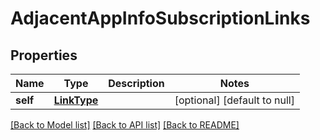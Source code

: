 # AdjacentAppInfoSubscriptionLinks
## Properties

Name | Type | Description | Notes
------------ | ------------- | ------------- | -------------
**self** | [**LinkType**](LinkType.md) |  | [optional] [default to null]

[[Back to Model list]](../README.md#documentation-for-models) [[Back to API list]](../README.md#documentation-for-api-endpoints) [[Back to README]](../README.md)

